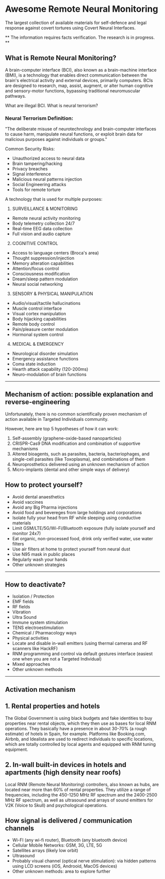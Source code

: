 # Awesome Remote Neural Monitoring

The largest collection of available materials for self-defence and legal response against covert tortures using Covert Neural Interfaces. 

** The information requires facts verification. The research is in progress. **

## What is Remote Neural Monitoring?

A brain-computer interface (BCI), also known as a brain-machine interface (BMI), is a technology that enables direct communication between the brain's electrical activity and external devices, primarily computers. BCIs are designed to research, map, assist, augment, or alter human cognitive and sensory-motor functions, bypassing traditional neuromuscular pathways.

What are illegal BCI. What is neural terrorism?

### Neural Terrorism Definition:
"The deliberate misuse of neurotechnology and brain-computer interfaces to cause harm, manipulate neural functions, or exploit brain data for malicious purposes against individuals or groups."

Common Security Risks:
- Unauthorized access to neural data
- Brain tampering/hacking 
- Privacy breaches
- Signal interference
- Malicious neural patterns injection
- Social Engineering attacks
- Tools for remote torture


A technology that is used for multiple purposes:

1. SURVEILLANCE & MONITORING
- Remote neural activity monitoring
- Body telemetry collection 24/7
- Real-time EEG data collection
- Full vision and audio capture

2. COGNITIVE CONTROL
- Access to language centers (Broca's area)
- Thought suppression/injection
- Memory alteration capabilities 
- Attention/focus control
- Consciousness modification
- Dream/sleep pattern modulation
- Neural social networking

3. SENSORY & PHYSICAL MANIPULATION 
- Audio/visual/tactile hallucinations
- Muscle control interface
- Visual cortex manipulation
- Body hijacking capabilities
- Remote body control
- Pain/pleasure center modulation
- Hormonal system control

4. MEDICAL & EMERGENCY
- Neurological disorder simulation
- Emergency assistance functions
- Coma state induction
- Hearth attack capability (120-200ms)
- Neuro-modulation of brain functions

--------


## Mechanism of action: possible explanation and reverse-engineering

Unfortunately, there is no common scientifically proven mechanism of action available in Targeted Individuals community.

However, here are top 5 hypotheses of how it can work:

1. Self-assembly (graphene-oxide-based nanoparticles)
2. CRISPR-Cas9 DNA modification and combination of supportive mechanisms
3. Altered bioagents, such as parasites, bacteria, bacteriophages, and single-cell parasites (like Toxoplasma), and combinations of them
4. Neuroprosthetics delivered using an unknown mechanism of action
5. Micro-implants (dental and other simple ways of delivery)

## How to protect yourself?

- Avoid dental anaesthetics
- Avoid vaccines
- Avoid any Big Pharma injections
- Avoid food and bevereges from large holdings and corporations
- Isolate fully your head from RF while sleeping using conductive materials
- Limit GSM/LTE/5G/Wi-Fi/Bluetooth exposure (fully isolate yourself and monitor 24x7)
- Eat organic, non-processed food, drink only verified water, use water filters
- Use air filters at home to protect yourself from neural dust
- Use N95 mask in public places
- Regularly wash your hands
- Other unknown strategies

--------

## How to deactivate? 

- Isolation / Protection
- EMF fields
- RF fields
- Vibration
- Ultra Sound
- Immune system stimulation
- TENS electroestimulation
- Chemical / Pharmacology ways
- Physical activities
- Locate and disable in-wall emitters (using thermal cameras and RF scanners like HackRF)
- RNM programming and control via default gestures interface (easiest one when you are not a Targeted Individual)
- Mixed approaches
- Other unknown methods

--------

## Activation mechanism

## 1. Rental properties and hotels

The Global Government is using black budgets and fake identities to buy properties near rental objects, which they then use as bases for local RNM operations. 
They basically have a presence in about 30-70% (a rough estimate) of hotels in Spain, for example. 
Platforms like Booking.com, Airbnb, and Idealista are used to redirect individuals to specific locations, which are totally controlled by local agents and equipped with RNM tuning equipment.

## 2. In-wall built-in devices in hotels and apartments (high density near roofs)

Local RNM (Remote Neural Monitoring) controllers, also known as hubs, are located near more than 60% of rental properties. They utilize a range of frequencies, including the 450-1250 MHz RF spectrum and the 2400-2500 MHz RF spectrum, as well as ultrasound and arrays of sound emitters for V2K (Voice to Skull) and psychological operations.

## How signal is delivered / communication channels

- Wi-FI (any wi-fi router), Bluetooth (any bluetooth device)
- Cellular Mobile Networks: GSM, 3G, LTE, 5G
- Satellites arrays (likely low orbit)
- Ultrasound
- Probably visual channel (optical nerve stimulation): via hidden patterns using LCD screens (iOS, Androoid, MacOS devices)
- Other unknown methods: area to explore further
